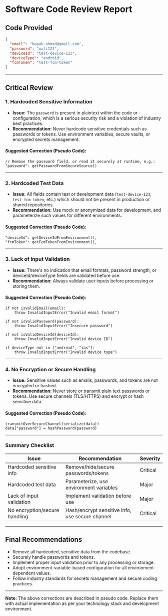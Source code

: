 # Software Code Review Report

## Code Provided

```json
{
  "email": "bapak.ahmad@gmail.com",
  "password": "wali123",
  "deviceId": "test-device-123",
  "deviceType": "android",
  "fcmToken": "test-fcm-token"
}
```

---

## Critical Review

### 1. Hardcoded Sensitive Information

- **Issue:** The `password` is present in plaintext within the code or configuration, which is a serious security risk and a violation of industry best practices.
- **Recommendation:** Never hardcode sensitive credentials such as passwords or tokens. Use environment variables, secure vaults, or encrypted secrets management.

#### Suggested Correction (Pseudo Code):

```pseudo
// Remove the password field, or read it securely at runtime, e.g.:
"password": getPasswordFromSecureSource()
```

---

### 2. Hardcoded Test Data

- **Issue:** All fields contain test or development data (`test-device-123`, `test-fcm-token`, etc.) which should not be present in production or shared repositories.
- **Recommendation:** Use mock or anonymized data for development, and parameterize such values for different environments.

#### Suggested Correction (Pseudo Code):

```pseudo
"deviceId": getDeviceIdFromEnvironment(),
"fcmToken": getFcmTokenFromEnvironment(),
```

---

### 3. Lack of Input Validation

- **Issue:** There's no indication that email formats, password strength, or deviceId/deviceType fields are validated before use.
- **Recommendation:** Always validate user inputs before processing or storing them.

#### Suggested Correction (Pseudo Code):

```pseudo
if not isValidEmail(email):
    throw InvalidInputError("Invalid email format")

if not isValidPassword(password):
    throw InvalidInputError("Insecure password")

if not isValidDeviceId(deviceId):
    throw InvalidInputError("Invalid device ID")

if deviceType not in ["android", "ios"]:
    throw InvalidInputError("Invalid device type")
```

---

### 4. No Encryption or Secure Handling

- **Issue:** Sensitive values such as emails, passwords, and tokens are not encrypted or hashed.
- **Recommendation:** Never store or transmit plain text passwords or tokens. Use secure channels (TLS/HTTPS) and encrypt or hash sensitive data.

#### Suggested Correction (Pseudo Code):

```pseudo
transmitOverSecureChannel(serialize(data))
data["password"] = hashPassword(password)
```

---

### Summary Checklist

| Issue                         | Recommendation                                  | Severity |
| ----------------------------- | ----------------------------------------------- | -------- |
| Hardcoded sensitive info      | Remove/hide/secure passwords/tokens             | Critical |
| Hardcoded test data           | Parameterize, use environment variables         | Major    |
| Lack of input validation      | Implement validation before use                 | Major    |
| No encryption/secure handling | Hash/encrypt sensitive info, use secure channel | Critical |

---

## Final Recommendations

- Remove all hardcoded, sensitive data from the codebase.
- Securely handle passwords and tokens.
- Implement proper input validation prior to any processing or storage.
- Adopt environment-variable-based configuration for all environment-dependent values.
- Follow industry standards for secrets management and secure coding practices.

---

**Note:** The above corrections are described in pseudo code. Replace them with actual implementation as per your technology stack and development environment.
